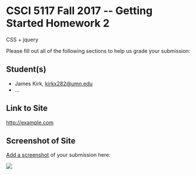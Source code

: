 # CSCI 5117 Fall 2017 -- Getting Started Homework 2

CSS + jquery

Please fill out all of the following sections to help us grade your submission:

## Student(s)

* James Kirk, kirkx282@umn.edu
* ...

## Link to Site

<http://example.com>

## Screenshot of Site

[Add a screenshot](https://stackoverflow.com/questions/10189356/how-to-add-screenshot-to-readmes-in-github-repository) of your submission here:

![](https://media.giphy.com/media/uX7rqRyY3lzmo/giphy.gif)
